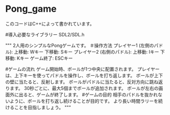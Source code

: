 ﻿# Pong_game

このコードはC++によって書かれています。

#導入必要なライブラリー
SDL2/SDL.h

"""
2人用のシンプルなPongゲームです。
＃操作方法
プレイヤー1 (左側のパドル):
  上移動: Wキー
  下移動: Sキー
プレイヤー2 (右側のパドル):
  上移動: Iキー
  下移動: Kキー
ゲーム終了: ESCキー

#ゲームの流れ
ゲーム開始時、ボールが1つ中央に配置されます。
  プレイヤーは、上下キーを使ってパドルを操作し、ボールを打ち返します。
  ボールが上下の壁に当たると、反射します。
  ボールがパドルに当たると、反対方向に跳ね返ります。
  30秒ごとに、最大5個までボールが追加されます。
  ボールが左右の画面外に出ると、ゲームが終了します。
#ゲームの目的
  相手のパドルを抜かれないように、ボールを打ち返し続けることが目的です。
  より長い時間ラリーを続けることを目指しましょう。
"""
